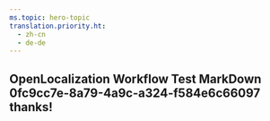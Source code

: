 ```yaml
---
ms.topic: hero-topic
translation.priority.ht: 
  - zh-cn
  - de-de
---
```

## OpenLocalization Workflow Test MarkDown 0fc9cc7e-8a79-4a9c-a324-f584e6c66097 thanks!
